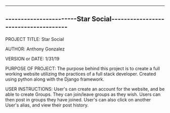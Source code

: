 -----------------------------------------------------------------------
-----------------------Star Social-------------------------------------
-----------------------------------------------------------------------

PROJECT TITLE: Star Social

AUTHOR: Anthony Gonzalez

VERSION or DATE: 1/31/19

PURPOSE OF PROJECT:	The purpose behind this project is to create a full working website utilizing the practices of a full stack developer. Created using python along with the Django framework.

USER INSTRUCTIONS: User's can create an account for the website, and be able to create Groups. They can join/leave groups as they wish. Users can then post in groups they have joined. User's can also click on another User's alias, and view their post history.  

